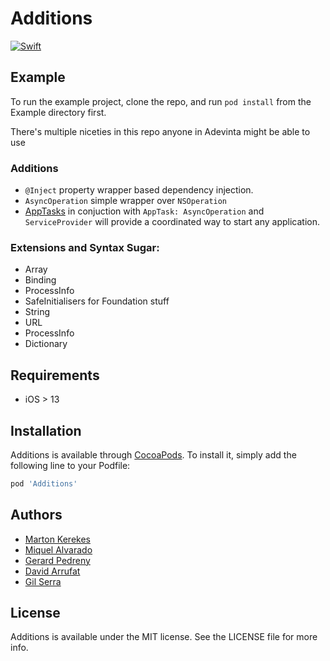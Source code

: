 # Additions

[![Swift](https://github.com/AdevintaSpain/SwiftAdditions/actions/workflows/swift.yml/badge.svg)](https://github.com/AdevintaSpain/SwiftAdditions/actions/workflows/swift.yml)

## Example

To run the example project, clone the repo, and run `pod install` from the Example directory first.

There's multiple niceties in this repo anyone in Adevinta might be able to use

### Additions
- `@Inject` property wrapper based dependency injection. 
- `AsyncOperation` simple wrapper over `NSOperation`
- [AppTasks](Documentation/AppTasks.md) in conjuction with `AppTask: AsyncOperation` and `ServiceProvider` will provide a coordinated way to start any application.

### Extensions and Syntax Sugar:
- Array
- Binding
- ProcessInfo
- SafeInitialisers for Foundation stuff
- String
- URL
- ProcessInfo
- Dictionary


## Requirements

- iOS > 13

## Installation

Additions is available through [CocoaPods](https://cocoapods.org). To install
it, simply add the following line to your Podfile:

```ruby
pod 'Additions'
```

## Authors

- [Marton Kerekes](https://github.com/kerekesmarton)
- [Miquel Alvarado](https://github.com/miquelalvarado)
- [Gerard Pedreny](https://github.com/gerardpedreny)
- [David Arrufat](https://github.com/darrufat)
- [Gil Serra](https://github.com/gilserrap)

## License

Additions is available under the MIT license. See the LICENSE file for more info.
